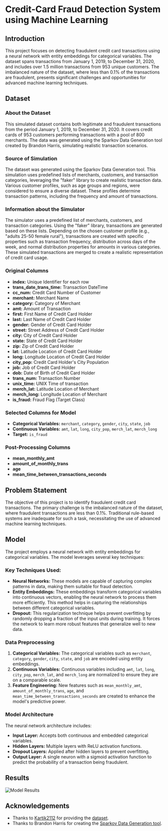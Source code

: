 # Credit-Card Fraud Detection System using Machine Learning

## Introduction
This project focuses on detecting fraudulent credit card transactions using a neural network with entity embeddings for categorical variables. The dataset spans transactions from January 1, 2019, to December 31, 2020, and includes over 1.5 million transactions from 953 unique customers. The imbalanced nature of the dataset, where less than 0.1% of the transactions are fraudulent, presents significant challenges and opportunities for advanced machine learning techniques.

## Dataset
### About the Dataset
This simulated dataset contains both legitimate and fraudulent transactions from the period January 1, 2019, to December 31, 2020. It covers credit cards of 953 customers performing transactions with a pool of 800 merchants. The data was generated using the Sparkov Data Generation tool created by Brandon Harris, simulating realistic transaction scenarios.

### Source of Simulation
The dataset was generated using the Sparkov Data Generation tool. This simulation uses predefined lists of merchants, customers, and transaction categories, leveraging the "faker" library to create realistic transaction data. Various customer profiles, such as age groups and regions, were considered to ensure a diverse dataset. These profiles determine transaction patterns, including the frequency and amount of transactions.

### Information about the Simulator
The simulator uses a predefined list of merchants, customers, and transaction categories. Using the "faker" library, transactions are generated based on these lists. Depending on the chosen customer profile (e.g., "adults 25-50 female rural"), transactions are created with specific properties such as transaction frequency, distribution across days of the week, and normal distribution properties for amounts in various categories. These simulated transactions are merged to create a realistic representation of credit card usage.

### Original Columns
- **index:** Unique Identifier for each row
- **trans_date_trans_time:** Transaction DateTime
- **cc_num:** Credit Card Number of Customer
- **merchant:** Merchant Name
- **category:** Category of Merchant
- **amt:** Amount of Transaction
- **first:** First Name of Credit Card Holder
- **last:** Last Name of Credit Card Holder
- **gender:** Gender of Credit Card Holder
- **street:** Street Address of Credit Card Holder
- **city:** City of Credit Card Holder
- **state:** State of Credit Card Holder
- **zip:** Zip of Credit Card Holder
- **lat:** Latitude Location of Credit Card Holder
- **long:** Longitude Location of Credit Card Holder
- **city_pop:** Credit Card Holder's City Population
- **job:** Job of Credit Card Holder
- **dob:** Date of Birth of Credit Card Holder
- **trans_num:** Transaction Number
- **unix_time:** UNIX Time of transaction
- **merch_lat:** Latitude Location of Merchant
- **merch_long:** Longitude Location of Merchant
- **is_fraud:** Fraud Flag (Target Class)

### Selected Columns for Model
- **Categorical Variables:** `merchant`, `category`, `gender`, `city`, `state`, `job`
- **Continuous Variables:** `amt`, `lat`, `long`, `city_pop`, `merch_lat`, `merch_long`
- **Target:** `is_fraud`

### Post-Processing Columns
- **mean_monthly_amt**
- **amount_of_monthly_trans**
- **age**
- **mean_time_between_transactions_seconds**

## Problem Statement
The objective of this project is to identify fraudulent credit card transactions. The primary challenge is the imbalanced nature of the dataset, where fraudulent transactions are less than 0.1%. Traditional rule-based systems are inadequate for such a task, necessitating the use of advanced machine learning techniques.

## Model
The project employs a neural network with entity embeddings for categorical variables. The model leverages several key techniques:

### Key Techniques Used:
- **Neural Networks:** These models are capable of capturing complex patterns in data, making them suitable for fraud detection.
- **Entity Embeddings:** These embeddings transform categorical variables into continuous vectors, enabling the neural network to process them more efficiently. This method helps in capturing the relationships between different categorical variables.
- **Dropout:** This regularization technique helps prevent overfitting by randomly dropping a fraction of the input units during training. It forces the network to learn more robust features that generalize well to new data.

### Data Preprocessing
1. **Categorical Variables:** The categorical variables such as `merchant`, `category`, `gender`, `city`, `state`, and `job` are encoded using entity embeddings.
2. **Continuous Variables:** Continuous variables including `amt`, `lat`, `long`, `city_pop`, `merch_lat`, and `merch_long` are normalized to ensure they are on a comparable scale.
3. **Feature Engineering:** New features such as `mean_monthly_amt`, `amount_of_monthly_trans`, `age`, and `mean_time_between_transactions_seconds` are created to enhance the model's predictive power.

### Model Architecture
The neural network architecture includes:
- **Input Layer:** Accepts both continuous and embedded categorical variables.
- **Hidden Layers:** Multiple layers with ReLU activation functions.
- **Dropout Layers:** Applied after hidden layers to prevent overfitting.
- **Output Layer:** A single neuron with a sigmoid activation function to predict the probability of a transaction being fraudulent.

## Results
![Model Results](path/to/results/image.png)

## Acknowledgements
- Thanks to [Kartik2112](https://www.kaggle.com/kartik2112) for providing the [dataset](https://www.kaggle.com/datasets/kartik2112/fraud-detection/data?select=fraudTrain.csv).
- Thanks to Brandon Harris for creating the [Sparkov Data Generation tool](https://github.com/brandonharris/sparkov-data-generation).




